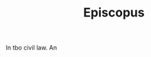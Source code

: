 ---
title: Episcopus
letter: E
permalink: "/definitions/bld-episcopus.html"
body: In tbo civil law. An
published_at: '2018-07-07'
source: Black's Law Dictionary 2nd Ed (1910)
layout: post
---